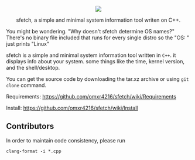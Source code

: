 
<p align="center">
<img src="https://github.com/omxr4216/sfetch/blob/main/screenshot.png?raw=true">
<p align="center">sfetch, a simple and minimal system information tool writen on C++.</p>
</p>


You might be wondering. "Why doesn't sfetch determine OS names?"
There's no binary file included that runs for every single distro so the "OS: " just prints "Linux"

sfetch is a simple and minimal system information tool written in `C++`. it displays info about your system. some things like the time, kernel version, and the shell/desktop. 

You can get the source code by downloading the tar.xz archive or using `git clone` command.

Requirements: https://github.com/omxr4216/sfetch/wiki/Requirements

Install: https://github.com/omxr4216/sfetch/wiki/Install




## Contributors 

In order to maintain code consistency, please run
```
clang-format -i *.cpp
```

